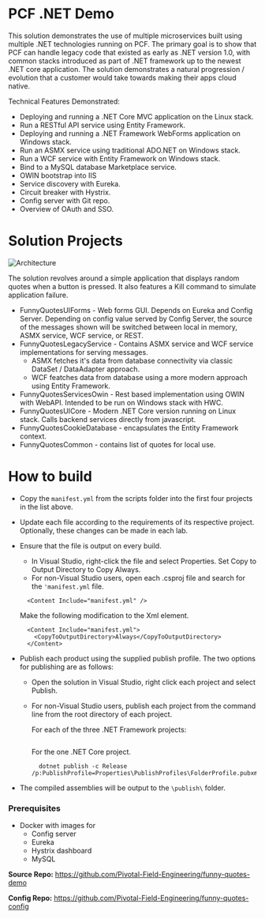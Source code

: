 # PCF .NET Demo
This solution demonstrates the use of multiple microservices built using multiple .NET technologies running on PCF. The primary goal is to show that PCF can handle legacy code that existed as early as .NET version 1.0, with common stacks introduced as part of .NET framework up to the newest .NET core application. The solution demonstrates a natural progression / evolution that a customer would take towards making their apps cloud native.

Technical Features Demonstrated:
- Deploying and running a .NET Core MVC application on the Linux stack.
- Run a RESTful API service using Entity Framework.
- Deploying and running a .NET Framework WebForms application on Windows stack.
- Run an ASMX service using traditional ADO.NET on Windows stack.
- Run a WCF service with Entity Framework on Windows stack.
- Bind to a MySQL database Marketplace service.
- OWIN bootstrap into IIS
- Service discovery with Eureka.
- Circuit breaker with Hystrix.
- Config server with Git repo.
- Overview of OAuth and SSO.

# Solution Projects
![Architecture](https://github.com/Pivotal-Field-Engineering/pace-workshop-content/blob/master/dotnet-funnyquotes-workshop/images/architecture.png)

The solution revolves around a simple application that displays random quotes when a button is pressed.
It also features a Kill command to simulate application failure.
* FunnyQuotesUIForms - Web forms GUI. Depends on Eureka and Config Server. Depending on config value served by Config Server, the source of the messages shown will be switched between local in memory, ASMX service, WCF service, or REST.
* FunnyQuotesLegacyService - Contains ASMX service and WCF service implementations for serving messages.
   * ASMX fetches it's data from database connectivity via classic DataSet / DataAdapter approach.
   * WCF featches data from database using a more modern approach using Entity Framework.
* FunnyQuotesServicesOwin - Rest based implementation using OWIN with WebAPI. Intended to be run on Windows stack with HWC.
* FunnyQuotesUICore - Modern .NET Core version running on Linux stack. Calls backend services directly from javascript.
* FunnyQuotesCookieDatabase - encapsulates the Entity Framework context.
* FunnyQuotesCommon - contains list of quotes for local use.

# How to build
* Copy the `manifest.yml` from the scripts folder into the first four projects in the list above.
* Update each file according to the requirements of its respective project. Optionally, these changes can be made in each lab.
* Ensure that the file is output on every build.
  * In Visual Studio, right-click the file and select Properties. Set Copy to Output Directory to Copy Always.
  * For non-Visual Studio users, open each .csproj file and search for the `'manifest.yml` file.
  
  ```
    <Content Include="manifest.yml" />
  ```
  
  Make the following modification to the Xml element.
  
  ```
    <Content Include="manifest.yml">
      <CopyToOutputDirectory>Always</CopyToOutputDirectory>
    </Content>
  ```
  
* Publish each product using the supplied publish profile. The two options for publishing are as follows:
  * Open the solution in Visual Studio, right click each project and select Publish. 
  * For non-Visual Studio users, publish each project from the command line from the root directory of each project.
  
    For each of the three .NET Framework projects:
  
    ```
    
    ```
  
    For the one .NET Core project.
  
    ```
      dotnet publish -c Release /p:PublishProfile=Properties\PublishProfiles\FolderProfile.pubxml
    ```
  
* The compiled assemblies will be output to the `\publish\` folder.

### Prerequisites
* Docker with images for
  * Config server
  * Eureka
  * Hystrix dashboard
  * MySQL

**Source Repo:** https://github.com/Pivotal-Field-Engineering/funny-quotes-demo

**Config Repo:** https://github.com/Pivotal-Field-Engineering/funny-quotes-config
